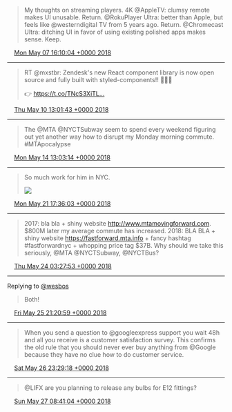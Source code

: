 > My thoughts on streaming players. 4K @AppleTV: clumsy remote makes UI unusable. Return. @RokuPlayer Ultra: better than Apple, but feels like @westerndigital TV from 5 years ago. Return. @Chromecast Ultra: ditching UI in favor of using existing polished apps makes sense. Keep.

<img src="media/tweet.ico" width="12" /> [Mon May 07 16:10:04 +0000 2018](https://twitter.com/maiertech/status/993523369147621378)

----

> RT @mxstbr: Zendesk's new React component library is now open source and fully built with styled-components!! 💅😍😍
> 
> 👉 https://t.co/TNcS3XiTL…

<img src="media/tweet.ico" width="12" /> [Thu May 10 13:01:43 +0000 2018](https://twitter.com/maiertech/status/994563133242003456)

----

> The @MTA @NYCTSubway seem to spend every weekend figuring out yet another way how to disrupt my Monday morning commute. #MTApocalypse

<img src="media/tweet.ico" width="12" /> [Mon May 14 13:03:14 +0000 2018](https://twitter.com/maiertech/status/996013065618493445)

----

> So much work for him in NYC. 
> 
> ![](media/998618438720516096-DdvOK4WU0AA5Uvx.jpg)

<img src="media/tweet.ico" width="12" /> [Mon May 21 17:36:03 +0000 2018](https://twitter.com/maiertech/status/998618438720516096)

----

> 2017: bla bla + shiny website http://www.mtamovingforward.com. $800M later my average commute has increased. 2018: BLA BLA + shiny website https://fastforward.mta.info + fancy hashtag #fastforwardnyc + whopping price tag $37B. Why should we take this seriously, @MTA @NYCTSubway, @NYCTBus?

<img src="media/tweet.ico" width="12" /> [Thu May 24 03:27:53 +0000 2018](https://twitter.com/maiertech/status/999492154350333953)

----

Replying to [@wesbos](https://twitter.com/wesbos/status/1000093687530119168)

> Both!

<img src="media/tweet.ico" width="12" /> [Fri May 25 21:20:59 +0000 2018](https://twitter.com/maiertech/status/1000124595012341760)

----

> When you send a question to @googleexpress support you wait 48h and all you receive is a customer satisfaction survey. This confirms the old rule that you should never ever buy anything from @Google because they have no clue how to do customer service.

<img src="media/tweet.ico" width="12" /> [Sat May 26 23:29:18 +0000 2018](https://twitter.com/maiertech/status/1000519273549385728)

----

> @LIFX are you planning to release any bulbs for E12 fittings?

<img src="media/tweet.ico" width="12" /> [Sun May 27 08:41:04 +0000 2018](https://twitter.com/maiertech/status/1000658131054186497)